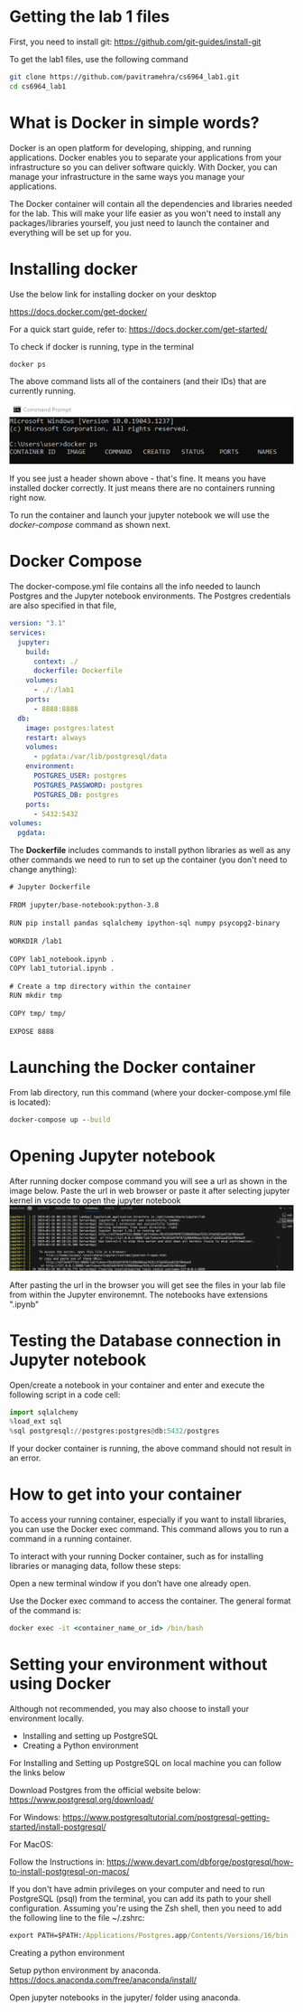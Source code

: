 # Getting the lab 1 files

First, you need to install git:
https://github.com/git-guides/install-git

To get the lab1 files, use the following command

```bash
git clone https://github.com/pavitramehra/cs6964_lab1.git
cd cs6964_lab1
```


# What is Docker in simple words?

Docker is an open platform for developing, shipping, and running applications. Docker enables you to separate your applications from your infrastructure so you can deliver software quickly. With Docker, you can manage your infrastructure in the same ways you manage your applications. 

The Docker container will contain all the dependencies and libraries needed for the lab. This will make your life easier as you won't need to install any packages/libraries yourself, you just need to launch the container and everything will be set up for you. 

# Installing docker 
Use the below link for installing docker on your desktop

https://docs.docker.com/get-docker/


For a quick start guide, refer to:
https://docs.docker.com/get-started/



To check if docker is running, type in the terminal

```cmd
docker ps
```

The above command lists all of the containers (and their IDs) that are currently running.

![](01.png)

If you see just a header shown above - that's fine. It means you have installed docker correctly. It just means there are no containers running right now.

To run the container and launch your jupyter notebook we will use the *docker-compose* command as shown next.

# Docker Compose

The docker-compose.yml file contains all the info needed to launch Postgres and the Jupyter notebook environments.
The Postgres credentials are also specified in that file,

```yml
version: "3.1"
services:
  jupyter:
    build:
      context: ./
      dockerfile: Dockerfile
    volumes:
      - ./:/lab1
    ports:
      - 8888:8888
  db:
    image: postgres:latest
    restart: always
    volumes:
      - pgdata:/var/lib/postgresql/data
    environment:
      POSTGRES_USER: postgres
      POSTGRES_PASSWORD: postgres
      POSTGRES_DB: postgres
    ports:
      - 5432:5432
volumes:
  pgdata:
```

The **Dockerfile** includes commands to install python libraries as well as any other commands we need to run to set up the container (you don't need to change anything):

```
# Jupyter Dockerfile

FROM jupyter/base-notebook:python-3.8

RUN pip install pandas sqlalchemy ipython-sql numpy psycopg2-binary

WORKDIR /lab1

COPY lab1_notebook.ipynb .
COPY lab1_tutorial.ipynb .

# Create a tmp directory within the container
RUN mkdir tmp

COPY tmp/ tmp/

EXPOSE 8888

```


# Launching the Docker container

From lab directory, run this command (where your docker-compose.yml file is located):

```cmd
docker-compose up --build
```

# Opening Jupyter notebook
After running docker compose command you will see a url as shown in the image below. Paste the url in web browser or paste it after selecting jupyter kernel in vscode to open the jupyter notebook
![notebook url](./ss1.png)

After pasting the url in the browser you will get see the files in your lab file from within the Jupyter environemnt. The notebooks have extensions ".ipynb"



# Testing the Database connection in Jupyter notebook

Open/create a notebook in your container and enter and execute the following script in a code cell:

```python
import sqlalchemy
%load_ext sql
%sql postgresql://postgres:postgres@db:5432/postgres
```

If your docker container is running, the above command should not result in an error.

# How to get into your container 

To access your running container, especially if you want to install libraries, you can use the Docker exec command. This command allows you to run a command in a running container. 

To interact with your running Docker container, such as for installing libraries or managing data, follow these steps:

Open a new terminal window if you don’t have one already open.

Use the Docker exec command to access the container. The general format of the command is:

```cmd
docker exec -it <container_name_or_id> /bin/bash
```


# Setting your environment without using Docker

Although not recommended, you may also choose to install your environment locally.

- Installing and setting up PostgreSQL
- Creating a Python environment

For Installing and Setting up PostgreSQL on local machine you can follow the links below

Download Postgres from the official website below:
https://www.postgresql.org/download/

For Windows:
https://www.postgresqltutorial.com/postgresql-getting-started/install-postgresql/


For MacOS:

Follow the Instructions in:
https://www.devart.com/dbforge/postgresql/how-to-install-postgresql-on-macos/


If you don't have admin privileges on your computer and need to run PostgreSQL (psql) from the terminal, you can add its path to your shell configuration. Assuming you're using the Zsh shell, then you need to add the following line to the file ~/.zshrc:

```cmd
export PATH=$PATH:/Applications/Postgres.app/Contents/Versions/16/bin
```


Creating a python environment

Setup python environment by anaconda.
https://docs.anaconda.com/free/anaconda/install/

Open jupyter notebooks in the jupyter/ folder using anaconda.